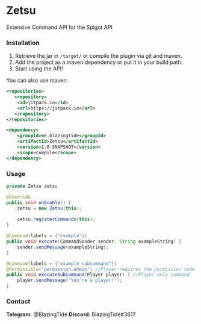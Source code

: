 # Zetsu
Extensive Command API for the Spigot API

### Installation
1. Retrieve the jar in ``/target/`` or compile the plugin via git and maven.
2. Add the project as a maven dependency or put it in your build path.
3. Start using the API!

You can also use maven:

```xml
<repositories>
   <repository>
   	<id>jitpack.io</id>
   	<url>https://jitpack.io</url>
   </repository>
</repositories>

<dependency>
    <groupId>me.blazingtide</groupId>
    <artifactId>Zetsu</artifactId>
    <version>1.0-SNAPSHOT</version>
    <scope>compile</scope>
</dependency>
```

### Usage

```java
private Zetsu zetsu

@Override
public void onEnable() {
    zetsu = new Zetsu(this);
    
    zetsu.registerCommands(this);
}

@Command(labels = {"example"})
public void execute(CommandSender sender, String exampleString) {
    sender.sendMessage(exampleString);
}

@Command(labels = {"example subcommand"})
@Permissible("permission.admin") //Player requires the permission node "permission.admin" to perform this command
public void executeSubCommand(Player player) { //Player only command
    player.sendMessage("You're a player!");
} 

```

### Contact
**Telegram**: @BlazingTide
**Discord**:  BlazingTide#3817

